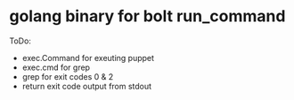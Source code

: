 # golang binary for bolt run_command


ToDo:

- exec.Command for exeuting puppet
- exec.cmd for grep
- grep for exit codes 0 & 2
- return exit code output from stdout

